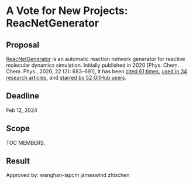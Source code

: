 # A Vote for New Projects: ReacNetGenerator

## Proposal

[ReacNetGenerator](https://github.com/tongzhugroup/reacnetgenerator) is an automatic reaction network generator for reactive molecular dynamics simulation.
Initially published in 2020 \[Phys. Chem. Chem. Phys., 2020, 22 (2): 683–691\],
it has been [cited 61 times](https://scholar.google.com/scholar?cites=11110115133859772670),
[used in 34 research articles](https://njzjz.win/reacnetgenerator/),
and [starred by 52 GitHub users](https://github.com/tongzhugroup/reacnetgenerator/stargazers).

## Deadline

Feb 12, 2024

## Scope

TOC MEMBERS.

## Result

Approved by:
wanghan-iapcm
jameswind
zhixchen
